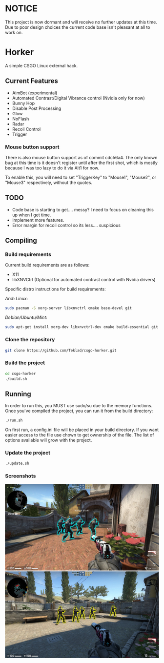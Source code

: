 # NOTICE
This project is now dormant and will receive no further updates at this time.  Due to poor design choices the current code base isn't pleasant at all to work on.

# Horker
A simple CSGO Linux external hack.

## Current Features
* AimBot (experimental)
* Automated Contrast/Digital Vibrance control (Nvidia only for now)
* Bunny Hop
* Disable Post Processing
* Glow
* NoFlash
* Radar
* Recoil Control
* Trigger

### Mouse button support
There is also mouse button support as of commit cdc56a4.  The only known bug at this time is it doesn't register until after the first shot, which is mostly because I was too lazy to do it via Alt1 for now.

To enable this, you will need to set "TriggerKey" to "Mouse1", "Mouse2", or "Mouse3" respectively, without the quotes.

## TODO
* Code base is starting to get.... messy?  I need to focus on cleaning this up when I get time.
* Implement more features.
* Error margin for recoil control so its less.... suspicious

## Compiling

### Build requirements
Current build requirements are as follows:
* X11
* libXNVCtrl (Optional for automated contrast control with Nvidia drivers)

Specific distro instructions for build requirements:


*Arch Linux*:
```bash
sudo pacman -S xorg-server libxnvctrl cmake base-devel git
```

*Debian/Ubuntu/Mint*:
```bash
sudo apt-get install xorg-dev libxnvctrl-dev cmake build-essential git
```

### Clone the repository
```bash
git clone https://github.com/Teklad/csgo-horker.git
```

### Build the project
```bash
cd csgo-horker
./build.sh
```

## Running
In order to run this, you MUST use sudo/su due to the memory functions.  Once you've compiled the project, you can run it from the build directory:
```bash
./run.sh
```

On first run, a config.ini file will be placed in your build directory.  If you want easier access to the file use chown to get ownership of the file.  The list of options available will grow with the project.

### Update the project
```bash
./update.sh
```

### Screenshots
![Screenshot 1](https://github.com/Teklad/resources/blob/master/csgo-horker/glow1.jpg?raw=true "One")
![Screenshot 2](https://github.com/Teklad/resources/blob/master/csgo-horker/glow2.jpg?raw=true "Two")
